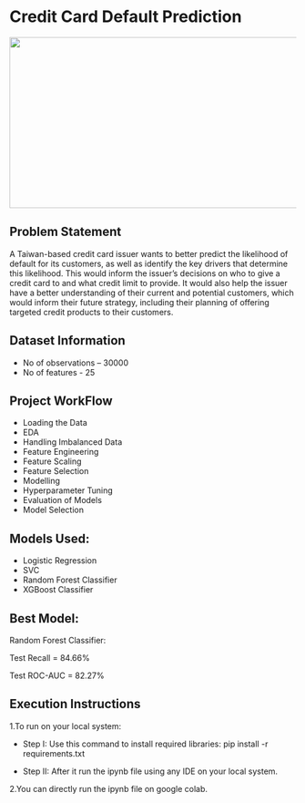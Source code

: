 # Credit Card Default Prediction

<p align="center">
  <img 
    width="600"
    height="300"
    src="https://user-images.githubusercontent.com/88892880/168747549-8f936696-98ff-4f09-82b3-3bbb2d0d3363.png"
  >
</p>

## Problem Statement
A Taiwan-based credit card issuer wants to better predict the likelihood of default for its customers, as well as identify the key drivers that determine this likelihood. This would inform the issuer’s decisions on who to give a credit card to and what credit limit to provide. 
It would also help the issuer have a better understanding of their current and potential customers, which would inform their future strategy, including their planning of offering targeted credit products to their customers.
## Dataset Information
* No of observations – 30000
*	No of features  - 25

## Project WorkFlow
* Loading the Data
* EDA
* Handling Imbalanced Data
* Feature Engineering
* Feature Scaling
* Feature Selection
* Modelling
* Hyperparameter Tuning
* Evaluation of Models
* Model Selection

## Models Used:
* Logistic Regression
* SVC
* Random Forest Classifier
* XGBoost Classifier

## Best Model:

Random Forest Classifier:

Test Recall = 84.66%

Test ROC-AUC = 82.27%

## Execution Instructions

1.To run on your local system:

* Step I: Use this command to install required libraries: pip install -r requirements.txt

* Step II: After it run the ipynb file using any IDE on your local system.

2.You can directly run the ipynb file on google colab.




